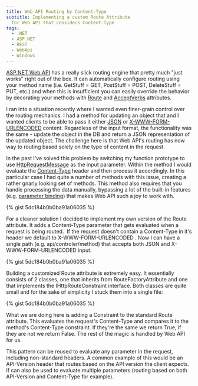 ```yaml
---
title: Web API Routing by Content-Type
subtitle: Implementing a custom Route Attribute
  for Web API that considers Content-Type
tags:
  - .NET
  - ASP.NET
  - REST
  - WebApi
  - Windows
---
```

[ASP.NET Web API][WebApi] has a really slick routing engine that pretty much "just works" right out of the box. It can automatically configure routing using your method name (i.e. GetStuff = GET, PostStuff = POST, DeleteStuff = PUT, etc.) and when this is insufficient you can easily override the behavior by decorating your methods with [Route][] and [AcceptVerbs][] attributes.

I ran into a situation recently where I wanted even finer-grain control over the routing mechanics. I had a method for updating an object that and I wanted clients to be able to pass it either [JSON][] or [X-WWW-FORM-URLENCODED][] content. Regardless of the input format, the functionality was the same - update the object in the DB and return a JSON representation of the updated object. The challenge here is that Web API's routing has now way to routing based solely on the type of content in the request.

In the past I've solved this problem by switching my function prototype to use [HttpRequestMessage][] as the input parameter. Within the method I would evaluate the [Content-Type][] header and then process it accordingly. In this particular case I had quite a number of methods with this issue, creating a rather gnarly looking set of methods. This method also requires that you handle processing the data manually, bypassing a lot of the built-in features (e.g. [parameter binding][parameter-binding]) that makes Web API such a joy to work with.

{% gist 5dc184b0b0ba91a06035  %}

For a cleaner solution I decided to implement my own version of the Route attribute. It adds a Content-Type parameter that gets evaluated when a request is being routed.  If the request doesn't contain a Content-Type in it's header we default to X-WWW-FORM-URLENCODED . Now I can have a single path (e.g. api/controler/method) that accepts both JSON and X-WWW-FORM-URLENCODED input.

{% gist 5dc184b0b0ba91a06035  %}

Building a customized Route attribute is extremely easy. It essentially consists of 2 classes, one that inherits from RouteFactoryAttribute and one that implements the IHttpRouteConstraint interface. Both classes are quite small and for the sake of simplicity I stuck them into a single file:

{% gist 5dc184b0b0ba91a06035  %}

What we are doing here is adding a Constraint to the standard Route attribute. This evaluates the request's Content-Type and compares it to the method's Content-Type constraint. If they're the same we return True, if they are not we return False. The rest of the magic is handled by Web API for us.

This pattern can be reused to evaluate any parameter in the request, including non-standard headers. A common example of this would be an API-Version header that routes based on the API version the client expects. If can also be used to evaluate multiple parameters (routing based on both API-Version and Content-Type for example).

[Route]: https://msdn.microsoft.com/en-us/library/system.web.mvc.routeattribute(v=vs.118).aspx
[AcceptVerbs]: https://msdn.microsoft.com/en-us/library/system.web.mvc.acceptverbsattribute(v=vs.118).aspx
[HttpRequestMessage]: http://msdn.microsoft.com/en-us/library/system.net.http.httprequestmessage(v=vs.118).aspx
[WebApi]: http://www.asp.net/web-api
[JSON]: http://en.wikipedia.org/wiki/JSON
[X-WWW-FORM-URLENCODED]: http://en.wikipedia.org/wiki/Percent-encoding#The_application.2Fx-www-form-urlencoded_type
[Content-Type]: http://en.wikipedia.org/wiki/MIME#Content-Type
[parameter-binding]: http://blogs.msdn.com/b/jmstall/archive/2012/04/16/how-webapi-does-parameter-binding.aspx